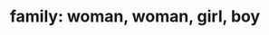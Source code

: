 ---
layout: smileys&emotion
title: "family: woman, woman, girl, boy"
emoji: family_woman_woman_girl_boy
permalink: 👩‍👩‍👧‍👦.html
image: assets/img/3moji/family_woman_woman_girl_boy.png
---